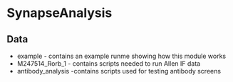 # SynapseAnalysis
## Data

- example - contains an example runme showing how this module works 
- M247514_Rorb_1 - contains scripts needed to run Allen IF data
- antibody_analysis -contains scripts used for testing antibody screens